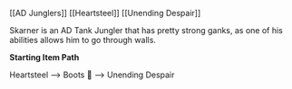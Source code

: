 [[AD Junglers]]  [[Heartsteel]]  [[Unending Despair]]

Skarner is an AD Tank Jungler that has pretty strong ganks, as one of his abilities allows him to go through walls.

**Starting Item Path**

Heartsteel --> Boots 👢 --> Unending Despair
